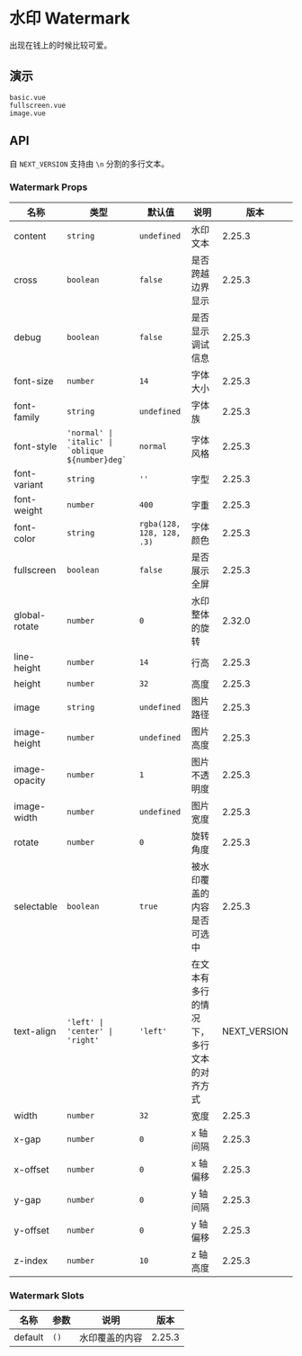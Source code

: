 # 水印 Watermark

出现在钱上的时候比较可爱。

## 演示

```demo
basic.vue
fullscreen.vue
image.vue
```

## API

自 `NEXT_VERSION` 支持由 `\n` 分割的多行文本。

### Watermark Props

| 名称 | 类型 | 默认值 | 说明 | 版本 |
| --- | --- | --- | --- | --- |
| content | `string` | `undefined` | 水印文本 | 2.25.3 |
| cross | `boolean` | `false` | 是否跨越边界显示 | 2.25.3 |
| debug | `boolean` | `false` | 是否显示调试信息 | 2.25.3 |
| font-size | `number` | `14` | 字体大小 | 2.25.3 |
| font-family | `string` | `undefined` | 字体族 | 2.25.3 |
| font-style | ``'normal' \| 'italic' \| `oblique ${number}deg` `` | `normal` | 字体风格 | 2.25.3 |
| font-variant | `string` | `''` | 字型 | 2.25.3 |
| font-weight | `number` | `400` | 字重 | 2.25.3 |
| font-color | `string` | `rgba(128, 128, 128, .3)` | 字体颜色 | 2.25.3 |
| fullscreen | `boolean` | `false` | 是否展示全屏 | 2.25.3 |
| global-rotate | `number` | `0` | 水印整体的旋转 | 2.32.0 |
| line-height | `number` | `14` | 行高 | 2.25.3 |
| height | `number` | `32` | 高度 | 2.25.3 |
| image | `string` | `undefined` | 图片路径 | 2.25.3 |
| image-height | `number` | `undefined` | 图片高度 | 2.25.3 |
| image-opacity | `number` | `1` | 图片不透明度 | 2.25.3 |
| image-width | `number` | `undefined` | 图片宽度 | 2.25.3 |
| rotate | `number` | `0` | 旋转角度 | 2.25.3 |
| selectable | `boolean` | `true` | 被水印覆盖的内容是否可选中 | 2.25.3 |
| text-align | `'left' \| 'center' \| 'right'` | `'left'` | 在文本有多行的情况下，多行文本的对齐方式 | NEXT_VERSION |
| width | `number` | `32` | 宽度 | 2.25.3 |
| x-gap | `number` | `0` | x 轴间隔 | 2.25.3 |
| x-offset | `number` | `0` | x 轴偏移 | 2.25.3 |
| y-gap | `number` | `0` | y 轴间隔 | 2.25.3 |
| y-offset | `number` | `0` | y 轴偏移 | 2.25.3 |
| z-index | `number` | `10` | z 轴高度 | 2.25.3 |

### Watermark Slots

| 名称    | 参数 | 说明           | 版本   |
| ------- | ---- | -------------- | ------ |
| default | `()` | 水印覆盖的内容 | 2.25.3 |
